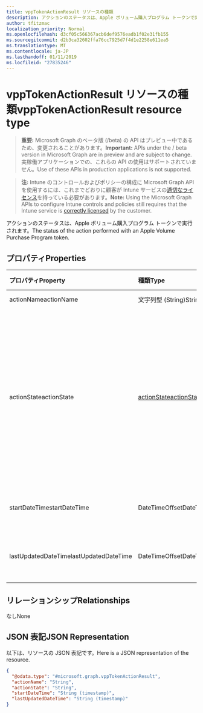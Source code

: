 ```yaml
---
title: vppTokenActionResult リソースの種類
description: アクションのステータスは、Apple ボリューム購入プログラム トークンで実行されます。
author: tfitzmac
localization_priority: Normal
ms.openlocfilehash: d3cf05c566367acb6def9576eadb1f02e31fb155
ms.sourcegitcommit: d2b3ca32602ffa76cc7925d7f4d1e2258e611ea5
ms.translationtype: MT
ms.contentlocale: ja-JP
ms.lasthandoff: 01/11/2019
ms.locfileid: "27835246"
---
```

# <a name="vpptokenactionresult-resource-type"></a><span data-ttu-id="9e9d8-103">vppTokenActionResult リソースの種類</span><span class="sxs-lookup"><span data-stu-id="9e9d8-103">vppTokenActionResult resource type</span></span>

> <span data-ttu-id="9e9d8-104">**重要:** Microsoft Graph のベータ版 (/beta) の API はプレビュー中であるため、変更されることがあります。</span><span class="sxs-lookup"><span data-stu-id="9e9d8-104">**Important:** APIs under the / beta version in Microsoft Graph are in preview and are subject to change.</span></span> <span data-ttu-id="9e9d8-105">実稼働アプリケーションでの、これらの API の使用はサポートされていません。</span><span class="sxs-lookup"><span data-stu-id="9e9d8-105">Use of these APIs in production applications is not supported.</span></span>

> <span data-ttu-id="9e9d8-106">**注:** Intune のコントロールおよびポリシーの構成に Microsoft Graph API を使用するには、これまでどおりに顧客が Intune サービスの[適切なライセンス](https://go.microsoft.com/fwlink/?linkid=839381)を持っている必要があります。</span><span class="sxs-lookup"><span data-stu-id="9e9d8-106">**Note:** Using the Microsoft Graph APIs to configure Intune controls and policies still requires that the Intune service is [correctly licensed](https://go.microsoft.com/fwlink/?linkid=839381) by the customer.</span></span>

<span data-ttu-id="9e9d8-107">アクションのステータスは、Apple ボリューム購入プログラム トークンで実行されます。</span><span class="sxs-lookup"><span data-stu-id="9e9d8-107">The status of the action performed with an Apple Volume Purchase Program token.</span></span>
## <a name="properties"></a><span data-ttu-id="9e9d8-108">プロパティ</span><span class="sxs-lookup"><span data-stu-id="9e9d8-108">Properties</span></span>
|<span data-ttu-id="9e9d8-109">プロパティ</span><span class="sxs-lookup"><span data-stu-id="9e9d8-109">Property</span></span>|<span data-ttu-id="9e9d8-110">種類</span><span class="sxs-lookup"><span data-stu-id="9e9d8-110">Type</span></span>|<span data-ttu-id="9e9d8-111">説明</span><span class="sxs-lookup"><span data-stu-id="9e9d8-111">Description</span></span>|
|:---|:---|:---|
|<span data-ttu-id="9e9d8-112">actionName</span><span class="sxs-lookup"><span data-stu-id="9e9d8-112">actionName</span></span>|<span data-ttu-id="9e9d8-113">文字列型 (String)</span><span class="sxs-lookup"><span data-stu-id="9e9d8-113">String</span></span>|<span data-ttu-id="9e9d8-114">アクション名</span><span class="sxs-lookup"><span data-stu-id="9e9d8-114">Action name</span></span>|
|<span data-ttu-id="9e9d8-115">actionState</span><span class="sxs-lookup"><span data-stu-id="9e9d8-115">actionState</span></span>|[<span data-ttu-id="9e9d8-116">actionState</span><span class="sxs-lookup"><span data-stu-id="9e9d8-116">actionState</span></span>](../resources/intune-shared-actionstate.md)|<span data-ttu-id="9e9d8-117">アクションの状態です。</span><span class="sxs-lookup"><span data-stu-id="9e9d8-117">State of the action.</span></span> <span data-ttu-id="9e9d8-118">可能な値は、`none`、`pending`、`canceled`、`active`、`done`、`failed`、`notSupported` です。</span><span class="sxs-lookup"><span data-stu-id="9e9d8-118">Possible values are: `none`, `pending`, `canceled`, `active`, `done`, `failed`, `notSupported`.</span></span>|
|<span data-ttu-id="9e9d8-119">startDateTime</span><span class="sxs-lookup"><span data-stu-id="9e9d8-119">startDateTime</span></span>|<span data-ttu-id="9e9d8-120">DateTimeOffset</span><span class="sxs-lookup"><span data-stu-id="9e9d8-120">DateTimeOffset</span></span>|<span data-ttu-id="9e9d8-121">アクションが開始された時刻</span><span class="sxs-lookup"><span data-stu-id="9e9d8-121">Time the action was initiated</span></span>|
|<span data-ttu-id="9e9d8-122">lastUpdatedDateTime</span><span class="sxs-lookup"><span data-stu-id="9e9d8-122">lastUpdatedDateTime</span></span>|<span data-ttu-id="9e9d8-123">DateTimeOffset</span><span class="sxs-lookup"><span data-stu-id="9e9d8-123">DateTimeOffset</span></span>|<span data-ttu-id="9e9d8-124">アクション状態の最終更新時刻</span><span class="sxs-lookup"><span data-stu-id="9e9d8-124">Time the action state was last updated</span></span>|

## <a name="relationships"></a><span data-ttu-id="9e9d8-125">リレーションシップ</span><span class="sxs-lookup"><span data-stu-id="9e9d8-125">Relationships</span></span>
<span data-ttu-id="9e9d8-126">なし</span><span class="sxs-lookup"><span data-stu-id="9e9d8-126">None</span></span>
## <a name="json-representation"></a><span data-ttu-id="9e9d8-127">JSON 表記</span><span class="sxs-lookup"><span data-stu-id="9e9d8-127">JSON Representation</span></span>
<span data-ttu-id="9e9d8-128">以下は、リソースの JSON 表記です。</span><span class="sxs-lookup"><span data-stu-id="9e9d8-128">Here is a JSON representation of the resource.</span></span>
<!-- {
  "blockType": "resource",
  "@odata.type": "microsoft.graph.vppTokenActionResult"
}
-->
``` json
{
  "@odata.type": "#microsoft.graph.vppTokenActionResult",
  "actionName": "String",
  "actionState": "String",
  "startDateTime": "String (timestamp)",
  "lastUpdatedDateTime": "String (timestamp)"
}
```





